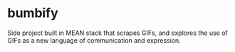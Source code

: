 # bumbify

Side project built in MEAN stack
that scrapes GIFs, and explores the use of GIFs as a new language of communication and expression.

